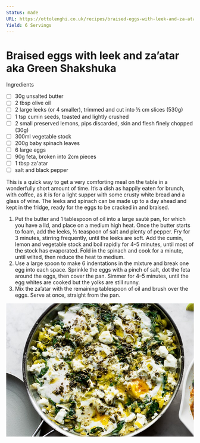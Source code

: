```yaml
---
Status: made
URL: https://ottolenghi.co.uk/recipes/braised-eggs-with-leek-and-za-atar
Yield: 6 Servings
---
```


# Braised eggs with leek and za’atar aka Green Shakshuka

Ingredients

- [ ]  30g unsalted butter
- [ ]  2 tbsp olive oil
- [ ]  2 large leeks (or 4 smaller), trimmed and cut into ½ cm slices (530g)
- [ ]  1 tsp cumin seeds, toasted and lightly crushed
- [ ]  2 small preserved lemons, pips discarded, skin and flesh finely chopped (30g)
- [ ]  300ml vegetable stock
- [ ]  200g baby spinach leaves
- [ ]  6 large eggs
- [ ]  90g feta, broken into 2cm pieces
- [ ]  1 tbsp za'atar
- [ ]  salt and black pepper

This is a quick way to get a very comforting meal on the table in a wonderfully short amount of time. It’s a dish as happily eaten for brunch, with coffee, as it is for a light supper with some crusty white bread and a glass of wine. The leeks and spinach can be made up to a day ahead and kept in the fridge, ready for the eggs to be cracked in and braised.

1. Put the butter and 1 tablespoon of oil into a large sauté pan, for which you have a lid, and place on a medium high heat. Once the butter starts to foam, add the leeks, ½ teaspoon of salt and plenty of pepper. Fry for 3 minutes, stirring frequently, until the leeks are soft. Add the cumin, lemon and vegetable stock and boil rapidly for 4–5 minutes, until most of the stock has evaporated. Fold in the spinach and cook for a minute, until wilted, then reduce the heat to medium.
2. Use a large spoon to make 6 indentations in the mixture and break one egg into each space. Sprinkle the eggs with a pinch of salt, dot the feta around the eggs, then cover the pan. Simmer for 4–5 minutes, until the egg whites are cooked but the yolks are still runny.
3. Mix the za’atar with the remaining tablespoon of oil and brush over the eggs. Serve at once, straight from the pan.

![""](images/braised-eggs-with-leek-and-zaatar.jpg)

